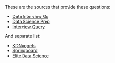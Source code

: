 These are the sources that provide these questions:

* [Data Interview Qs](https://github.com/khanhnamle1994/cracking-the-data-science-interview/tree/master/Question-Bank/Data-Interview-Qs)
* [Data Science Prep](https://github.com/khanhnamle1994/cracking-the-data-science-interview/tree/master/Question-Bank/Data-Science-Prep)
* [Interview Query](https://github.com/khanhnamle1994/cracking-the-data-science-interview/tree/master/Question-Bank/Interview-Query)

And separate list:
* [KDNuggets](https://github.com/khanhnamle1994/cracking-the-data-science-interview/blob/master/Question-Bank/40-Questions-Asked-at-Startups.md)
* [Springboard](https://github.com/khanhnamle1994/cracking-the-data-science-interview/blob/master/Question-Bank/41-Essential-ML-Interview-Questions.md)
* [Elite Data Science](https://github.com/khanhnamle1994/cracking-the-data-science-interview/blob/master/Question-Bank/21-ML-Interview-Q%26A.md)
